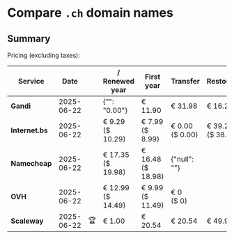 # Compare `.ch` domain names

## Summary

Pricing (excluding taxes):

| Service | Date |  | / Renewed year | First year | Transfer | Restoration |
|--|--|--|--|--|--|--|
| **Gandi** | 2025-06-22 |  | {"": "0.00"} | € 11.90 | € 31.98 | € 16.27 |
| **Internet.bs** | 2025-06-22 |  | € 9.29<br>($ 10.29) | € 7.99<br>($ 8.99) | € 0.00<br>($ 0.00) | € 39.25<br>($ 38.69) |
| **Namecheap** | 2025-06-22 |  | € 17.35<br>($ 19.98) | € 16.48<br>($ 18.98) | {"null": ""} |  |
| **OVH** | 2025-06-22 |  | € 12.99<br>($ 14.49) | € 9.99<br>($ 11.49) | € 0<br>($ 0) |  |
| **Scaleway** | 2025-06-22 | 🏆 | € 1.00 | € 20.54 | € 20.54 | € 49.99 |
